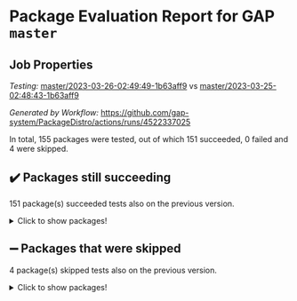 # Package Evaluation Report for GAP `master`

## Job Properties

*Testing:* [master/2023-03-26-02:49:49-1b63aff9](https://github.com/gap-system/PackageDistro/blob/data/reports/master/2023-03-26-02:49:49-1b63aff9) vs [master/2023-03-25-02:48:43-1b63aff9](https://github.com/gap-system/PackageDistro/blob/data/reports/master/2023-03-25-02:48:43-1b63aff9)

*Generated by Workflow:* https://github.com/gap-system/PackageDistro/actions/runs/4522337025

In total, 155 packages were tested, out of which 151 succeeded, 0 failed and 4 were skipped.

## :heavy_check_mark: Packages still succeeding

151 package(s) succeeded tests also on the previous version.
<details><summary>Click to show packages!</summary>

- 4ti2interface 2023.02-04 [(success)](https://github.com/gap-system/PackageDistro/actions/runs/4522337025/jobs/7964841119)
- ace 5.6.2 [(success)](https://github.com/gap-system/PackageDistro/actions/runs/4522337025/jobs/7964841190)
- aclib 1.3.2 [(success)](https://github.com/gap-system/PackageDistro/actions/runs/4522337025/jobs/7964841250)
- agt 0.3.1 [(success)](https://github.com/gap-system/PackageDistro/actions/runs/4522337025/jobs/7964841290)
- alnuth 3.2.1 [(success)](https://github.com/gap-system/PackageDistro/actions/runs/4522337025/jobs/7964841346)
- anupq 3.3.0 [(success)](https://github.com/gap-system/PackageDistro/actions/runs/4522337025/jobs/7964841390)
- atlasrep 2.1.6 [(success)](https://github.com/gap-system/PackageDistro/actions/runs/4522337025/jobs/7964841429)
- autodoc 2022.10.20 [(success)](https://github.com/gap-system/PackageDistro/actions/runs/4522337025/jobs/7964841524)
- automata 1.15 [(success)](https://github.com/gap-system/PackageDistro/actions/runs/4522337025/jobs/7964841557)
- automgrp 1.3.2 [(success)](https://github.com/gap-system/PackageDistro/actions/runs/4522337025/jobs/7964841624)
- autpgrp 1.11 [(success)](https://github.com/gap-system/PackageDistro/actions/runs/4522337025/jobs/7964841680)
- cap 2023.03-10 [(success)](https://github.com/gap-system/PackageDistro/actions/runs/4522337025/jobs/7964841736)
- caratinterface 2.3.4 [(success)](https://github.com/gap-system/PackageDistro/actions/runs/4522337025/jobs/7964841780)
- cddinterface 2022.11.01 [(success)](https://github.com/gap-system/PackageDistro/actions/runs/4522337025/jobs/7964841835)
- circle 1.6.6 [(success)](https://github.com/gap-system/PackageDistro/actions/runs/4522337025/jobs/7964841878)
- classicpres 1.22 [(success)](https://github.com/gap-system/PackageDistro/actions/runs/4522337025/jobs/7964841931)
- cohomolo 1.6.11 [(success)](https://github.com/gap-system/PackageDistro/actions/runs/4522337025/jobs/7964841995)
- congruence 1.2.5 [(success)](https://github.com/gap-system/PackageDistro/actions/runs/4522337025/jobs/7964842056)
- corelg 1.56 [(success)](https://github.com/gap-system/PackageDistro/actions/runs/4522337025/jobs/7964842143)
- crime 1.6 [(success)](https://github.com/gap-system/PackageDistro/actions/runs/4522337025/jobs/7964842207)
- crisp 1.4.6 [(success)](https://github.com/gap-system/PackageDistro/actions/runs/4522337025/jobs/7964842266)
- crypting 0.10.4 [(success)](https://github.com/gap-system/PackageDistro/actions/runs/4522337025/jobs/7964842364)
- cryst 4.1.25 [(success)](https://github.com/gap-system/PackageDistro/actions/runs/4522337025/jobs/7964842441)
- crystcat 1.1.10 [(success)](https://github.com/gap-system/PackageDistro/actions/runs/4522337025/jobs/7964842497)
- ctbllib 1.3.5 [(success)](https://github.com/gap-system/PackageDistro/actions/runs/4522337025/jobs/7964842566)
- cubefree 1.19 [(success)](https://github.com/gap-system/PackageDistro/actions/runs/4522337025/jobs/7964842646)
- curlinterface 2.3.1 [(success)](https://github.com/gap-system/PackageDistro/actions/runs/4522337025/jobs/7964842719)
- cvec 2.8.0 [(success)](https://github.com/gap-system/PackageDistro/actions/runs/4522337025/jobs/7964842794)
- datastructures 0.3.0 [(success)](https://github.com/gap-system/PackageDistro/actions/runs/4522337025/jobs/7964842874)
- deepthought 1.0.6 [(success)](https://github.com/gap-system/PackageDistro/actions/runs/4522337025/jobs/7964842941)
- design 1.8 [(success)](https://github.com/gap-system/PackageDistro/actions/runs/4522337025/jobs/7964843030)
- difsets 2.3.1 [(success)](https://github.com/gap-system/PackageDistro/actions/runs/4522337025/jobs/7964843108)
- digraphs 1.6.1 [(success)](https://github.com/gap-system/PackageDistro/actions/runs/4522337025/jobs/7964843194)
- edim 1.3.6 [(success)](https://github.com/gap-system/PackageDistro/actions/runs/4522337025/jobs/7964843267)
- example 4.3.4 [(success)](https://github.com/gap-system/PackageDistro/actions/runs/4522337025/jobs/7964843328)
- examplesforhomalg 2023.02-04 [(success)](https://github.com/gap-system/PackageDistro/actions/runs/4522337025/jobs/7964843446)
- factint 1.6.3 [(success)](https://github.com/gap-system/PackageDistro/actions/runs/4522337025/jobs/7964843511)
- ferret 1.0.9 [(success)](https://github.com/gap-system/PackageDistro/actions/runs/4522337025/jobs/7964843586)
- fga 1.4.0 [(success)](https://github.com/gap-system/PackageDistro/actions/runs/4522337025/jobs/7964843691)
- fining 1.5.5 [(success)](https://github.com/gap-system/PackageDistro/actions/runs/4522337025/jobs/7964843762)
- float 1.0.3 [(success)](https://github.com/gap-system/PackageDistro/actions/runs/4522337025/jobs/7964843858)
- format 1.4.3 [(success)](https://github.com/gap-system/PackageDistro/actions/runs/4522337025/jobs/7964843931)
- forms 1.2.9 [(success)](https://github.com/gap-system/PackageDistro/actions/runs/4522337025/jobs/7964844001)
- fplsa 1.2.6 [(success)](https://github.com/gap-system/PackageDistro/actions/runs/4522337025/jobs/7964844078)
- fr 2.4.12 [(success)](https://github.com/gap-system/PackageDistro/actions/runs/4522337025/jobs/7964844137)
- francy 1.2.5 [(success)](https://github.com/gap-system/PackageDistro/actions/runs/4522337025/jobs/7964844207)
- fwtree 1.3 [(success)](https://github.com/gap-system/PackageDistro/actions/runs/4522337025/jobs/7964844275)
- gapdoc 1.6.6 [(success)](https://github.com/gap-system/PackageDistro/actions/runs/4522337025/jobs/7964844347)
- gauss 2023.02-04 [(success)](https://github.com/gap-system/PackageDistro/actions/runs/4522337025/jobs/7964844410)
- gaussforhomalg 2023.02-04 [(success)](https://github.com/gap-system/PackageDistro/actions/runs/4522337025/jobs/7964844481)
- gbnp 1.0.5 [(success)](https://github.com/gap-system/PackageDistro/actions/runs/4522337025/jobs/7964844550)
- generalizedmorphismsforcap 2023.02-01 [(success)](https://github.com/gap-system/PackageDistro/actions/runs/4522337025/jobs/7964844617)
- genss 1.6.8 [(success)](https://github.com/gap-system/PackageDistro/actions/runs/4522337025/jobs/7964844682)
- gradedmodules 2023.02-04 [(success)](https://github.com/gap-system/PackageDistro/actions/runs/4522337025/jobs/7964844749)
- gradedringforhomalg 2023.02-04 [(success)](https://github.com/gap-system/PackageDistro/actions/runs/4522337025/jobs/7964844828)
- grape 4.9.0 [(success)](https://github.com/gap-system/PackageDistro/actions/runs/4522337025/jobs/7964844892)
- groupoids 1.73 [(success)](https://github.com/gap-system/PackageDistro/actions/runs/4522337025/jobs/7964844961)
- grpconst 2.6.4 [(success)](https://github.com/gap-system/PackageDistro/actions/runs/4522337025/jobs/7964845016)
- guarana 0.96.3 [(success)](https://github.com/gap-system/PackageDistro/actions/runs/4522337025/jobs/7964845080)
- guava 3.18 [(success)](https://github.com/gap-system/PackageDistro/actions/runs/4522337025/jobs/7964845144)
- hap 1.54 [(success)](https://github.com/gap-system/PackageDistro/actions/runs/4522337025/jobs/7964845218)
- hapcryst 0.1.15 [(success)](https://github.com/gap-system/PackageDistro/actions/runs/4522337025/jobs/7964845273)
- hecke 1.5.3 [(success)](https://github.com/gap-system/PackageDistro/actions/runs/4522337025/jobs/7964845319)
- help 3.5 [(success)](https://github.com/gap-system/PackageDistro/actions/runs/4522337025/jobs/7964845394)
- homalg 2023.02-05 [(success)](https://github.com/gap-system/PackageDistro/actions/runs/4522337025/jobs/7964845496)
- homalgtocas 2023.02-04 [(success)](https://github.com/gap-system/PackageDistro/actions/runs/4522337025/jobs/7964845554)
- idrel 2.45 [(success)](https://github.com/gap-system/PackageDistro/actions/runs/4522337025/jobs/7964845607)
- images 1.3.1 [(success)](https://github.com/gap-system/PackageDistro/actions/runs/4522337025/jobs/7964845704)
- intpic 0.3.0 [(success)](https://github.com/gap-system/PackageDistro/actions/runs/4522337025/jobs/7964845776)
- io 4.8.1 [(success)](https://github.com/gap-system/PackageDistro/actions/runs/4522337025/jobs/7964845856)
- io_forhomalg 2023.02-04 [(success)](https://github.com/gap-system/PackageDistro/actions/runs/4522337025/jobs/7964845918)
- irredsol 1.4.4 [(success)](https://github.com/gap-system/PackageDistro/actions/runs/4522337025/jobs/7964845983)
- json 2.1.1 [(success)](https://github.com/gap-system/PackageDistro/actions/runs/4522337025/jobs/7964846033)
- jupyterkernel 1.5.0 [(success)](https://github.com/gap-system/PackageDistro/actions/runs/4522337025/jobs/7964846109)
- jupyterviz 1.5.6 [(success)](https://github.com/gap-system/PackageDistro/actions/runs/4522337025/jobs/7964846180)
- kan 1.35 [(success)](https://github.com/gap-system/PackageDistro/actions/runs/4522337025/jobs/7964846220)
- kbmag 1.5.11 [(success)](https://github.com/gap-system/PackageDistro/actions/runs/4522337025/jobs/7964846260)
- laguna 3.9.6 [(success)](https://github.com/gap-system/PackageDistro/actions/runs/4522337025/jobs/7964846311)
- liealgdb 2.2.1 [(success)](https://github.com/gap-system/PackageDistro/actions/runs/4522337025/jobs/7964846359)
- liepring 2.8 [(success)](https://github.com/gap-system/PackageDistro/actions/runs/4522337025/jobs/7964846403)
- liering 2.4.2 [(success)](https://github.com/gap-system/PackageDistro/actions/runs/4522337025/jobs/7964846450)
- linearalgebraforcap 2023.03-05 [(success)](https://github.com/gap-system/PackageDistro/actions/runs/4522337025/jobs/7964846495)
- localizeringforhomalg 2023.02-04 [(success)](https://github.com/gap-system/PackageDistro/actions/runs/4522337025/jobs/7964846537)
- loops 3.4.3 [(success)](https://github.com/gap-system/PackageDistro/actions/runs/4522337025/jobs/7964846574)
- lpres 1.0.3 [(success)](https://github.com/gap-system/PackageDistro/actions/runs/4522337025/jobs/7964846620)
- majoranaalgebras 1.5.1 [(success)](https://github.com/gap-system/PackageDistro/actions/runs/4522337025/jobs/7964846657)
- mapclass 1.4.6 [(success)](https://github.com/gap-system/PackageDistro/actions/runs/4522337025/jobs/7964846702)
- matgrp 0.70 [(success)](https://github.com/gap-system/PackageDistro/actions/runs/4522337025/jobs/7964846740)
- matricesforhomalg 2023.02-04 [(success)](https://github.com/gap-system/PackageDistro/actions/runs/4522337025/jobs/7964846790)
- modisom 2.5.4 [(success)](https://github.com/gap-system/PackageDistro/actions/runs/4522337025/jobs/7964846831)
- modulepresentationsforcap 2023.02-03 [(success)](https://github.com/gap-system/PackageDistro/actions/runs/4522337025/jobs/7964846873)
- modules 2023.02-04 [(success)](https://github.com/gap-system/PackageDistro/actions/runs/4522337025/jobs/7964846906)
- monoidalcategories 2023.02-05 [(success)](https://github.com/gap-system/PackageDistro/actions/runs/4522337025/jobs/7964846943)
- nconvex 2022.09-01 [(success)](https://github.com/gap-system/PackageDistro/actions/runs/4522337025/jobs/7964846983)
- nilmat 1.4.2 [(success)](https://github.com/gap-system/PackageDistro/actions/runs/4522337025/jobs/7964847011)
- nock 1.5 [(success)](https://github.com/gap-system/PackageDistro/actions/runs/4522337025/jobs/7964847047)
- normalizinterface 1.3.5 [(success)](https://github.com/gap-system/PackageDistro/actions/runs/4522337025/jobs/7964847090)
- nq 2.5.9 [(success)](https://github.com/gap-system/PackageDistro/actions/runs/4522337025/jobs/7964847133)
- numericalsgps 1.3.1 [(success)](https://github.com/gap-system/PackageDistro/actions/runs/4522337025/jobs/7964847179)
- openmath 11.5.3 [(success)](https://github.com/gap-system/PackageDistro/actions/runs/4522337025/jobs/7964847217)
- orb 4.9.0 [(success)](https://github.com/gap-system/PackageDistro/actions/runs/4522337025/jobs/7964847263)
- packagemanager 1.4.1 [(success)](https://github.com/gap-system/PackageDistro/actions/runs/4522337025/jobs/7964847314)
- patternclass 2.4.3 [(success)](https://github.com/gap-system/PackageDistro/actions/runs/4522337025/jobs/7964847352)
- permut 2.0.4 [(success)](https://github.com/gap-system/PackageDistro/actions/runs/4522337025/jobs/7964847396)
- polenta 1.3.10 [(success)](https://github.com/gap-system/PackageDistro/actions/runs/4522337025/jobs/7964847448)
- polymaking 0.8.6 [(success)](https://github.com/gap-system/PackageDistro/actions/runs/4522337025/jobs/7964847491)
- primgrp 3.4.4 [(success)](https://github.com/gap-system/PackageDistro/actions/runs/4522337025/jobs/7964847519)
- profiling 2.5.2 [(success)](https://github.com/gap-system/PackageDistro/actions/runs/4522337025/jobs/7964847559)
- qpa 1.34 [(success)](https://github.com/gap-system/PackageDistro/actions/runs/4522337025/jobs/7964847606)
- quagroup 1.8.3 [(success)](https://github.com/gap-system/PackageDistro/actions/runs/4522337025/jobs/7964847645)
- radiroot 2.9 [(success)](https://github.com/gap-system/PackageDistro/actions/runs/4522337025/jobs/7964847681)
- rcwa 4.7.1 [(success)](https://github.com/gap-system/PackageDistro/actions/runs/4522337025/jobs/7964847743)
- rds 1.8 [(success)](https://github.com/gap-system/PackageDistro/actions/runs/4522337025/jobs/7964847781)
- recog 1.4.2 [(success)](https://github.com/gap-system/PackageDistro/actions/runs/4522337025/jobs/7964847840)
- repndecomp 1.3.0 [(success)](https://github.com/gap-system/PackageDistro/actions/runs/4522337025/jobs/7964847879)
- repsn 3.1.1 [(success)](https://github.com/gap-system/PackageDistro/actions/runs/4522337025/jobs/7964847917)
- resclasses 4.7.3 [(success)](https://github.com/gap-system/PackageDistro/actions/runs/4522337025/jobs/7964847966)
- ringsforhomalg 2023.02-05 [(success)](https://github.com/gap-system/PackageDistro/actions/runs/4522337025/jobs/7964848011)
- sco 2023.02-04 [(success)](https://github.com/gap-system/PackageDistro/actions/runs/4522337025/jobs/7964848077)
- scscp 2.4.1 [(success)](https://github.com/gap-system/PackageDistro/actions/runs/4522337025/jobs/7964848126)
- semigroups 5.2.1 [(success)](https://github.com/gap-system/PackageDistro/actions/runs/4522337025/jobs/7964848190)
- sglppow 2.3 [(success)](https://github.com/gap-system/PackageDistro/actions/runs/4522337025/jobs/7964848253)
- sgpviz 0.999.5 [(success)](https://github.com/gap-system/PackageDistro/actions/runs/4522337025/jobs/7964848327)
- simpcomp 2.1.14 [(success)](https://github.com/gap-system/PackageDistro/actions/runs/4522337025/jobs/7964848384)
- singular 2023.02.09 [(success)](https://github.com/gap-system/PackageDistro/actions/runs/4522337025/jobs/7964848458)
- sl2reps 1.1 [(success)](https://github.com/gap-system/PackageDistro/actions/runs/4522337025/jobs/7964848523)
- sla 1.5.3 [(success)](https://github.com/gap-system/PackageDistro/actions/runs/4522337025/jobs/7964848603)
- smallgrp 1.5.2 [(success)](https://github.com/gap-system/PackageDistro/actions/runs/4522337025/jobs/7964848688)
- smallsemi 0.6.13 [(success)](https://github.com/gap-system/PackageDistro/actions/runs/4522337025/jobs/7964848756)
- sonata 2.9.6 [(success)](https://github.com/gap-system/PackageDistro/actions/runs/4522337025/jobs/7964848833)
- sophus 1.27 [(success)](https://github.com/gap-system/PackageDistro/actions/runs/4522337025/jobs/7964848894)
- spinsym 1.5.2 [(success)](https://github.com/gap-system/PackageDistro/actions/runs/4522337025/jobs/7964848969)
- standardff 0.9.4 [(success)](https://github.com/gap-system/PackageDistro/actions/runs/4522337025/jobs/7964849066)
- symbcompcc 1.3.2 [(success)](https://github.com/gap-system/PackageDistro/actions/runs/4522337025/jobs/7964849194)
- thelma 1.3 [(success)](https://github.com/gap-system/PackageDistro/actions/runs/4522337025/jobs/7964849306)
- tomlib 1.2.9 [(success)](https://github.com/gap-system/PackageDistro/actions/runs/4522337025/jobs/7964849383)
- toolsforhomalg 2023.02-06 [(success)](https://github.com/gap-system/PackageDistro/actions/runs/4522337025/jobs/7964849459)
- toric 1.9.5 [(success)](https://github.com/gap-system/PackageDistro/actions/runs/4522337025/jobs/7964849557)
- toricvarieties 2022.07.13 [(success)](https://github.com/gap-system/PackageDistro/actions/runs/4522337025/jobs/7964849653)
- transgrp 3.6.3 [(success)](https://github.com/gap-system/PackageDistro/actions/runs/4522337025/jobs/7964849763)
- ugaly 4.0.3 [(success)](https://github.com/gap-system/PackageDistro/actions/runs/4522337025/jobs/7964849837)
- unipot 1.5 [(success)](https://github.com/gap-system/PackageDistro/actions/runs/4522337025/jobs/7964849929)
- unitlib 4.2.0 [(success)](https://github.com/gap-system/PackageDistro/actions/runs/4522337025/jobs/7964849995)
- utils 0.82 [(success)](https://github.com/gap-system/PackageDistro/actions/runs/4522337025/jobs/7964850056)
- uuid 0.7 [(success)](https://github.com/gap-system/PackageDistro/actions/runs/4522337025/jobs/7964850168)
- walrus 0.9991 [(success)](https://github.com/gap-system/PackageDistro/actions/runs/4522337025/jobs/7964850238)
- wedderga 4.10.3 [(success)](https://github.com/gap-system/PackageDistro/actions/runs/4522337025/jobs/7964850293)
- xmod 2.91 [(success)](https://github.com/gap-system/PackageDistro/actions/runs/4522337025/jobs/7964850356)
- xmodalg 1.23 [(success)](https://github.com/gap-system/PackageDistro/actions/runs/4522337025/jobs/7964850420)
- yangbaxter 0.10.3 [(success)](https://github.com/gap-system/PackageDistro/actions/runs/4522337025/jobs/7964850494)
- zeromqinterface 0.14 [(success)](https://github.com/gap-system/PackageDistro/actions/runs/4522337025/jobs/7964850563)
</details>

## :heavy_minus_sign: Packages that were skipped

4 package(s) skipped tests also on the previous version.
<details><summary>Click to show packages!</summary>

- browse 1.8.21 [(skipped)](https://github.com/gap-system/PackageDistro/actions/runs/4522337025/jobs/7964725846)
- itc 1.5.1 [(skipped)](https://github.com/gap-system/PackageDistro/actions/runs/4522337025/jobs/7964725846)
- polycyclic 2.16 [(skipped)](https://github.com/gap-system/PackageDistro/actions/runs/4522337025/jobs/7964725846)
- xgap 4.31 [(skipped)](https://github.com/gap-system/PackageDistro/actions/runs/4522337025/jobs/7964725846)
</details>

